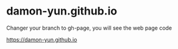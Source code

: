 # damon-yun.github.io

Changer your branch to gh-page,
you will see the web page code

https://damon-yun.github.io

